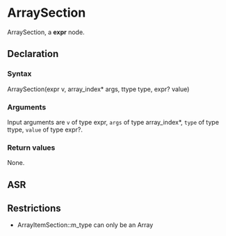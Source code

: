 <!-- This is an automatically generated file. Do not edit it manually. -->

# ArraySection

ArraySection, a **expr** node.

## Declaration

### Syntax

ArraySection(expr v, array_index* args, ttype type, expr? value)

### Arguments
Input arguments are `v` of type expr, `args` of type array_index*, `type` of type ttype, `value` of type expr?.

### Return values

None.

## ASR

<!-- Generate ASR using pickle. -->

## Restrictions

<!-- Generated from asr_verify.cpp. -->
* ArrayItemSection::m_type can only be an Array